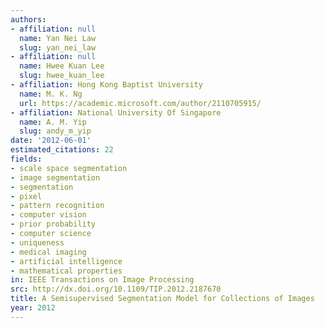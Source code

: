 ```yaml
---
authors:
- affiliation: null
  name: Yan Nei Law
  slug: yan_nei_law
- affiliation: null
  name: Hwee Kuan Lee
  slug: hwee_kuan_lee
- affiliation: Hong Kong Baptist University
  name: M. K. Ng
  url: https://academic.microsoft.com/author/2110705915/
- affiliation: National University Of Singapore
  name: A. M. Yip
  slug: andy_m_yip
date: '2012-06-01'
estimated_citations: 22
fields:
- scale space segmentation
- image segmentation
- segmentation
- pixel
- pattern recognition
- computer vision
- prior probability
- computer science
- uniqueness
- medical imaging
- artificial intelligence
- mathematical properties
in: IEEE Transactions on Image Processing
src: http://dx.doi.org/10.1109/TIP.2012.2187670
title: A Semisupervised Segmentation Model for Collections of Images
year: 2012
---
```

